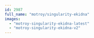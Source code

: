 ```yaml
---
id: 2987
full_name: "motroy/singularity-ekidna"
images: 
  - "motroy-singularity-ekidna-latest"
  - "motroy-singularity-ekidna-v2"
---
```

